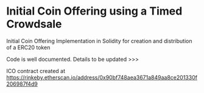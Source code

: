 # Initial Coin Offering using a Timed Crowdsale
Initial Coin Offering Implementation in Solidity for creation and distribution of a ERC20 token

Code is well documented. Details to be updated >>>

ICO contract created at https://rinkeby.etherscan.io/address/0x90bf748aea3671a849aa8ce201330f206987f4d9
